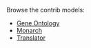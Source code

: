 Browse the contrib models:

 * [Gene Ontology](https://csolink.github.io/contrib/go/docs/index.html)
 * [Monarch](https://csolink.github.io/contrib/monarch/docs/index.html)
 * [Translator](https://csolink.github.io/translator/docs/index.html)
